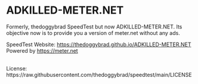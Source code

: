 # ADKILLED-METER.NET 
Formerly, thedoggybrad SpeedTest but now ADKILLED-METER.NET. Its objective now is to provide you a version of meter.net without any ads.

SpeedTest Website: https://thedoggybrad.github.io/ADKILLED-METER.NET
<br>
Powered by https://meter.net

<br>
License: https://raw.githubusercontent.com/thedoggybrad/speedtest/main/LICENSE
